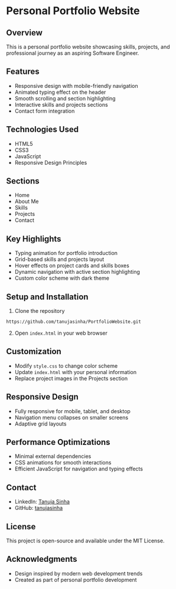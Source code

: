# Personal Portfolio Website

## Overview
This is a personal portfolio website showcasing skills, projects, and professional journey as an aspiring Software Engineer.

## Features
- Responsive design with mobile-friendly navigation
- Animated typing effect on the header
- Smooth scrolling and section highlighting
- Interactive skills and projects sections
- Contact form integration

## Technologies Used
- HTML5
- CSS3
- JavaScript
- Responsive Design Principles

## Sections
- Home
- About Me
- Skills
- Projects
- Contact

## Key Highlights
- Typing animation for portfolio introduction
- Grid-based skills and projects layout
- Hover effects on project cards and skills boxes
- Dynamic navigation with active section highlighting
- Custom color scheme with dark theme

## Setup and Installation
1. Clone the repository
```bash
https://github.com/tanujasinha/PortfolioWebsite.git
```

2. Open `index.html` in your web browser

## Customization
- Modify `style.css` to change color scheme
- Update `index.html` with your personal information
- Replace project images in the Projects section

## Responsive Design
- Fully responsive for mobile, tablet, and desktop
- Navigation menu collapses on smaller screens
- Adaptive grid layouts

## Performance Optimizations
- Minimal external dependencies
- CSS animations for smooth interactions
- Efficient JavaScript for navigation and typing effects

## Contact
- LinkedIn: [Tanuja Sinha](https://www.linkedin.com/in/tanuja-sinha)
- GitHub: [tanujasinha](https://github.com/tanujasinha)

## License
This project is open-source and available under the MIT License.

## Acknowledgments
- Design inspired by modern web development trends
- Created as part of personal portfolio development

